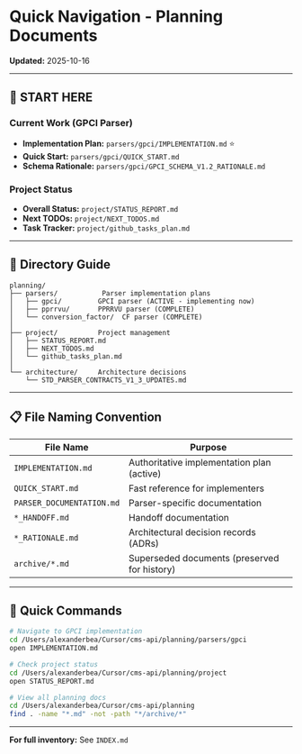 # Quick Navigation - Planning Documents

**Updated:** 2025-10-16

---

## 🎯 **START HERE**

### Current Work (GPCI Parser)
- **Implementation Plan:** `parsers/gpci/IMPLEMENTATION.md` ⭐
- **Quick Start:** `parsers/gpci/QUICK_START.md`
- **Schema Rationale:** `parsers/gpci/GPCI_SCHEMA_V1.2_RATIONALE.md`

### Project Status
- **Overall Status:** `project/STATUS_REPORT.md`
- **Next TODOs:** `project/NEXT_TODOS.md`
- **Task Tracker:** `project/github_tasks_plan.md`

---

## 📂 **Directory Guide**

```
planning/
├── parsers/           Parser implementation plans
│   ├── gpci/         GPCI parser (ACTIVE - implementing now)
│   ├── pprrvu/       PPRRVU parser (COMPLETE)
│   └── conversion_factor/  CF parser (COMPLETE)
│
├── project/          Project management
│   ├── STATUS_REPORT.md
│   ├── NEXT_TODOS.md
│   └── github_tasks_plan.md
│
└── architecture/     Architecture decisions
    └── STD_PARSER_CONTRACTS_V1_3_UPDATES.md
```

---

## 📋 **File Naming Convention**

| File Name | Purpose |
|-----------|---------|
| `IMPLEMENTATION.md` | Authoritative implementation plan (active) |
| `QUICK_START.md` | Fast reference for implementers |
| `PARSER_DOCUMENTATION.md` | Parser-specific documentation |
| `*_HANDOFF.md` | Handoff documentation |
| `*_RATIONALE.md` | Architectural decision records (ADRs) |
| `archive/*.md` | Superseded documents (preserved for history) |

---

## 🚀 **Quick Commands**

```bash
# Navigate to GPCI implementation
cd /Users/alexanderbea/Cursor/cms-api/planning/parsers/gpci
open IMPLEMENTATION.md

# Check project status
cd /Users/alexanderbea/Cursor/cms-api/planning/project
open STATUS_REPORT.md

# View all planning docs
cd /Users/alexanderbea/Cursor/cms-api/planning
find . -name "*.md" -not -path "*/archive/*"
```

---

**For full inventory:** See `INDEX.md`

